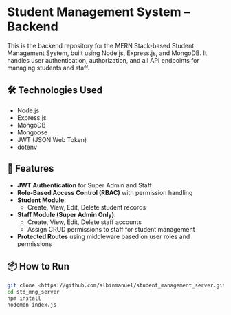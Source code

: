 # Student Management System – Backend

This is the backend repository for the MERN Stack-based Student Management System, built using Node.js, Express.js, and MongoDB. It handles user authentication, authorization, and all API endpoints for managing students and staff.

## 🛠 Technologies Used

- Node.js
- Express.js
- MongoDB
- Mongoose
- JWT (JSON Web Token)
- dotenv


## 🚀 Features

- **JWT Authentication** for Super Admin and Staff
- **Role-Based Access Control (RBAC)** with permission handling
- **Student Module**:
  - Create, View, Edit, Delete student records
- **Staff Module (Super Admin Only)**:
  - Create, View, Edit, Delete staff accounts
  - Assign CRUD permissions to staff for student management
- **Protected Routes** using middleware based on user roles and permissions

## 📦 How to Run


```bash
git clone <https://github.com/albinmanuel/student_management_server.gitl>
cd std_mng_server
npm install
nodemon index.js

